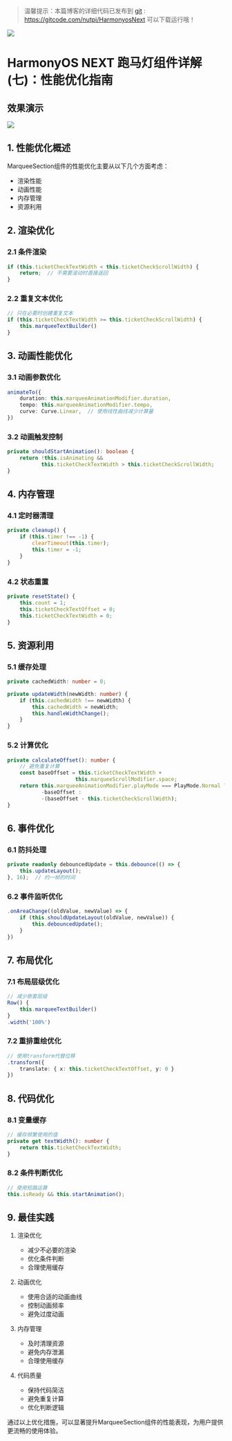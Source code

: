 > 温馨提示：本篇博客的详细代码已发布到 [git](https://gitcode.com/nutpi/HarmonyosNext) : https://gitcode.com/nutpi/HarmonyosNext 可以下载运行哦！

![](https://files.mdnice.com/user/47561/74226047-3ca0-4005-8783-e7b6075be405.png)

# HarmonyOS NEXT 跑马灯组件详解(七)：性能优化指南
## 效果演示

![](https://files.mdnice.com/user/47561/515b84cc-bcf8-48d2-97d2-06bc62b51180.jpg)
## 1. 性能优化概述

MarqueeSection组件的性能优化主要从以下几个方面考虑：
- 渲染性能
- 动画性能
- 内存管理
- 资源利用

## 2. 渲染优化

### 2.1 条件渲染

```typescript
if (this.ticketCheckTextWidth < this.ticketCheckScrollWidth) {
    return;  // 不需要滚动时直接返回
}
```

### 2.2 重复文本优化

```typescript
// 只在必要时创建重复文本
if (this.ticketCheckTextWidth >= this.ticketCheckScrollWidth) {
    this.marqueeTextBuilder()
}
```

## 3. 动画性能优化

### 3.1 动画参数优化

```typescript
animateTo({
    duration: this.marqueeAnimationModifier.duration,
    tempo: this.marqueeAnimationModifier.tempo,
    curve: Curve.Linear,  // 使用线性曲线减少计算量
})
```

### 3.2 动画触发控制

```typescript
private shouldStartAnimation(): boolean {
    return !this.isAnimating && 
           this.ticketCheckTextWidth > this.ticketCheckScrollWidth;
}
```

## 4. 内存管理

### 4.1 定时器清理

```typescript
private cleanup() {
    if (this.timer !== -1) {
        clearTimeout(this.timer);
        this.timer = -1;
    }
}
```

### 4.2 状态重置

```typescript
private resetState() {
    this.count = 1;
    this.ticketCheckTextOffset = 0;
    this.ticketCheckTextWidth = 0;
}
```

## 5. 资源利用

### 5.1 缓存处理

```typescript
private cachedWidth: number = 0;

private updateWidth(newWidth: number) {
    if (this.cachedWidth !== newWidth) {
        this.cachedWidth = newWidth;
        this.handleWidthChange();
    }
}
```

### 5.2 计算优化

```typescript
private calculateOffset(): number {
    // 避免重复计算
    const baseOffset = this.ticketCheckTextWidth + 
                      this.marqueeScrollModifier.space;
    return this.marqueeAnimationModifier.playMode === PlayMode.Normal ?
           -baseOffset :
           -(baseOffset - this.ticketCheckScrollWidth);
}
```

## 6. 事件优化

### 6.1 防抖处理

```typescript
private readonly debouncedUpdate = this.debounce(() => {
    this.updateLayout();
}, 16);  // 约一帧的时间
```

### 6.2 事件监听优化

```typescript
.onAreaChange((oldValue, newValue) => {
    if (this.shouldUpdateLayout(oldValue, newValue)) {
        this.debouncedUpdate();
    }
})
```

## 7. 布局优化

### 7.1 布局层级优化

```typescript
// 减少嵌套层级
Row() {
    this.marqueeTextBuilder()
}
.width('100%')
```

### 7.2 重排重绘优化

```typescript
// 使用transform代替位移
.transform({
    translate: { x: this.ticketCheckTextOffset, y: 0 }
})
```

## 8. 代码优化

### 8.1 变量缓存

```typescript
// 缓存频繁使用的值
private get textWidth(): number {
    return this.ticketCheckTextWidth;
}
```

### 8.2 条件判断优化

```typescript
// 使用短路运算
this.isReady && this.startAnimation();
```

## 9. 最佳实践

1. 渲染优化
   - 减少不必要的渲染
   - 优化条件判断
   - 合理使用缓存

2. 动画优化
   - 使用合适的动画曲线
   - 控制动画频率
   - 避免过度动画

3. 内存管理
   - 及时清理资源
   - 避免内存泄漏
   - 合理使用缓存

4. 代码质量
   - 保持代码简洁
   - 避免重复计算
   - 优化判断逻辑

通过以上优化措施，可以显著提升MarqueeSection组件的性能表现，为用户提供更流畅的使用体验。
